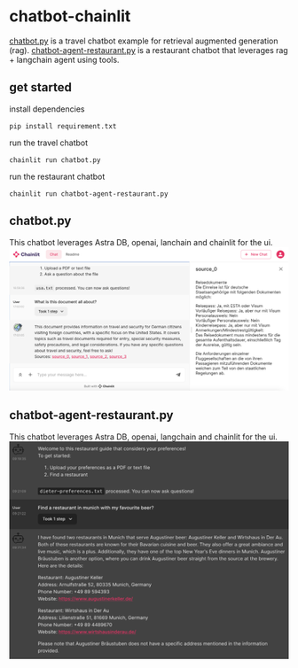 # chatbot-chainlit
[chatbot.py](./chatbot.py) is a travel chatbot example for retrieval augmented generation (rag). [chatbot-agent-restaurant.py](./chatbot-agent-restaurant.py) is a restaurant chatbot that leverages rag + langchain agent using tools.  

## get started
install dependencies
```
pip install requirement.txt
```
run the travel chatbot
```
chainlit run chatbot.py
```
run the restaurant chatbot
```
chainlit run chatbot-agent-restaurant.py
```
## chatbot.py
This chatbot leverages Astra DB, openai, lanchain and chainlit for the ui.
![alt text](./ui.png)
## chatbot-agent-restaurant.py
This chatbot leverages Astra DB, openai, langchain and chainlit for the ui.
![alt text](./ui-agent-restaurant.png)
